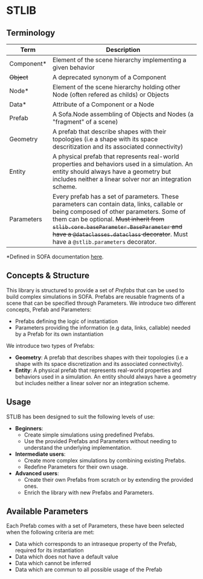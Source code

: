 # STLIB

## Terminology

| Term           | Description                                                    |
| -------------- | -------------------------------------------------------------- |
| Component*     | Element of the scene hierarchy implementing a given behavior |
| ~~Object~~     | A deprecated synonym of a Component |
| Node*          | Element of the scene hierarchy holding other Node (often refered as childs) or Objects       |
| Data*          | Attribute of a Component or a Node                                  |
| Prefab         | A Sofa.Node assembling of Objects and  Nodes (a "fragment" of a scene)   |
| Geometry       | A prefab that describe shapes with their topologies (i.e a shape with its space descritization and its associated connectivity)  |
| Entity         | A physical prefab that represents real-world properties and behaviors used in a simulation. An entity should always have a geometry but includes neither a linear solver nor an integration scheme.|
| Parameters     | Every prefab has a set of parameters. These parameters can contain data, links, callable or being composed of other parameters. Some of them can be optional. ~~Must inherit from `stlib.core.baseParameter.BaseParameter` and have a `@dataclasses.dataclass` decorator~~. Must have a `@stlib.parameters` decorator. |

\*Defined in SOFA documentation [here](https://www.sofa-framework.org/doc/using-sofa/terminology).


## Concepts & Structure

This library is structured to provide a set of _Prefabs_ that can be used to build complex simulations in SOFA. 
Prefabs are reusable fragments of a scene that can be specified through Parameters.
We introduce two different concepts, Prefab and Parameters:
- Prefabs defining the logic of instantiation
- Parameters providing the information (e.g data, links, callable) needed by a Prefab for its own instantiation

We introduce two types of Prefabs:
- __Geometry__: A prefab that describes shapes with their topologies (i.e a shape with its space discretization and its associated connectivity).
- __Entity__: A physical prefab that represents real-world properties and behaviors used in a simulation. An entity should always have a geometry but includes neither a linear solver nor an integration scheme.


## Usage

STLIB has been designed to suit the following levels of use:

- __Beginners__: 
    - Create simple simulations using predefined Prefabs.
    - Use the provided Prefabs and Parameters without needing to understand the underlying implementation.
- __Intermediate users__: 
    - Create more complex simulations by combining existing Prefabs.
    - Redefine Parameters for their own usage.
- __Advanced users__:    
    - Create their own Prefabs from scratch or by extending the provided ones.
    - Enrich the library with new Prefabs and Parameters.

## Available Parameters

Each Prefab comes with a set of Parameters, these have been selected when the following criteria are met:
- Data which corresponds to an intraseque property of the Prefab, required for its instantiation
- Data which does not have a default value
- Data which cannot be inferred
- Data which are commun to all possible usage of the Prefab 
